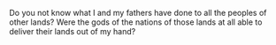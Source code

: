 Do you not know what I and my fathers have done to all the peoples of other lands? Were the gods of the nations of those lands at all able to deliver their lands out of my hand?
